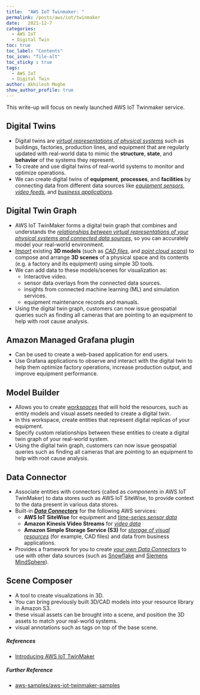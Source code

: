 ```yaml
---
title:  "AWS IoT Twinmaker: "
permalink: /posts/aws/iot/twinmaker
date:   2021-12-7
categories:
  - AWS IoT
  - Digital Twin
toc: true
toc_label: "Contents"
toc_icon: "file-alt"
toc_sticky : true
tags:
  - AWS IoT
  - Digital Twin
author: Akhilesh Moghe
show_author_profile: true
---
```


This write-up will focus on newly launched AWS IoT Twinmaker service.

## Digital Twins
  - Digital twins are *<u>virtual representations of physical systems</u>* such as buildings, factories, production lines, and equipment that are regularly updated with real-world data to mimic the __structure__, __state__, and __behavior__ of the systems they represent.
  - To create and use digital twins of real-world systems to monitor and optimize operations.
  - We can create digital twins of __equipment__, __processes__, and __facilities__ by connecting data from different data sources like *<u>equipment sensors</u>*, *<u>video feeds</u>*, and *<u>business applications</u>*.

## Digital Twin Graph
  - AWS IoT TwinMaker forms a digital twin graph that combines and understands the *<u>relationships between virtual representations of your physical systems and connected data sources</u>*, so you can accurately model your real-world environment.
  - *<u>Import</u>* existing __3D models__ (such as *<u>CAD files</u>*, and *<u>point cloud scans</u>*) to compose and arrange __3D scenes__ of a physical space and its contents (e.g. a factory and its equipment) using simple 3D tools.
  - We can add data to these models/scenes for visualization as:
    - Interactive video.
    - sensor data overlays from the connected data sources.
    - insights from connected machine learning (ML) and simulation services.
    - equipment maintenance records and manuals.
  - Using the digital twin graph, customers can now issue geospatial queries such as finding all cameras that are pointing to an equipment to help with root cause analysis.

## Amazon Managed Grafana plugin
  - Can be used to create a web-based application for end users.
  - Use Grafana applications to observe and interact with the digital twin to help them optimize factory operations, increase production output, and improve equipment performance.
  
## Model Builder
  - Allows you to create *<u>workspaces</u>* that will hold the resources, such as entity models and visual assets needed to create a digital twin.
  - In this workspace, create entities that represent digital replicas of your equipment.
  - Specify custom relationships between these entities to create a digital twin graph of your real-world system.
  - Using the digital twin graph, customers can now issue geospatial queries such as finding all cameras that are pointing to an equipment to help with root cause analysis.
  
## Data Connector
  - Associate entities with connectors (called as *components* in AWS IoT TwinMaker) to data stores such as AWS IoT SiteWise, to provide context to the data present in various data stores.
  - Built-in __*<u>Data Connectors</u>*__ for the following AWS services:
    - __AWS IoT SiteWise__ for equipment and *<u>time-series sensor data</u>*
    - __Amazon Kinesis Video Streams__ for *<u>video data</u>*
    - __Amazon Simple Storage Service (S3)__ for *<u>storage of visual resources</u>* (for example, CAD files) and data from business applications.
  - Provides a framework for you to create *<u>your own Data Connectors</u>* to use with other data sources (such as [Snowflake](https://www.snowflake.com/) and [Siemens MindSphere](https://siemens.mindsphere.io/en)).

## Scene Composer 
  - A tool to create visualizations in 3D.
  - You can bring previously built 3D/CAD models into your resource library in Amazon S3.
  - these visual assets can be brought into a scene, and position the 3D assets to match your real-world systems.
  - visual annotations such as tags on top of the base scene.
  

##### References
  - [Introducing AWS IoT TwinMaker](https://aws.amazon.com/blogs/iot/introducing-aws-iot-twinmaker/)

##### Further Reference
  - [aws-samples/aws-iot-twinmaker-samples](https://github.com/aws-samples/aws-iot-twinmaker-samples)
  
